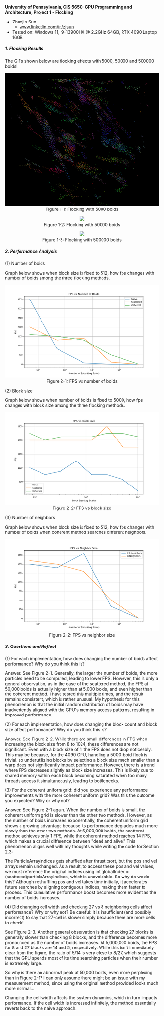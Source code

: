 **University of Pennsylvania, CIS 5650: GPU Programming and Architecture,
Project 1 - Flocking**

* Zhaojin Sun
  * www.linkedin.com/in/zjsun
* Tested on: Windows 11, i9-13900HX @ 2.2GHz 64GB, RTX 4090 Laptop 16GB

##### 1. Flocking Results #####
The GIFs shown below are flocking effects with 5000, 50000 and 500000 boids!

<p style="text-align: center;">
<img src="./images/boid_5000.gif"/>
<br>
Figure 1-1: Flocking with 5000 boids
</p>

<p style="text-align: center;">
<img src="./images/boid_50000.gif"/>
<br>
Figure 1-2: Flocking with 50000 boids
</p>

<p style="text-align: center;">
<img src="./images/boid_500000.gif"/>
<br>
Figure 1-3: Flocking with 500000 boids
</p>

##### 2. Performance Analysis #####
(1) Number of boids

Graph below shows when block size is fixed to 512, how fps changes with number of boids among the three flocking methods.

<p style="text-align: center;">
<img src="./images/boids_plot.png"/>
<br>
Figure 2-1: FPS vs number of boids
</p>


(2)  Block size

Graph below shows when number of boids is fixed to 5000, how fps changes with block size among the three flocking methods.
<p style="text-align: center;">
<img src="./images/blocksize_plot.png"/>
<br>
Figure 2-2: FPS vs block size
</p>


(3) Number of neighbors

Graph below shows when block size is fixed to 512, how fps changes with number of boids when coherent method searches different neighbors.
<p style="text-align: center;">
<img src="./images/neighborsize_plot.png"/>
<br>
Figure 2-2: FPS vs neighbor size
</p>

##### 3. Questions and Reflect #####
(1) For each implementation, how does changing the number of boids affect performance? Why do you think this is?

Answer: See Figure 2-1. Generally, the larger the number of boids, the more particles need to be computed, leading to 
lower FPS. However, this is only a general observation, as in the case of the scattered method, the FPS at 50,000 boids 
is actually higher than at 5,000 boids, and even higher than the coherent method. I have tested this multiple times, 
and the result remains consistent, which is rather unusual. My hypothesis for this phenomenon is that the initial 
random distribution of boids may have inadvertently aligned with the GPU's memory access patterns, resulting in improved performance.

(2) For each implementation, how does changing the block count and block size affect performance? Why do you think this is?

Answer: See Figure 2-2. While there are small differences in FPS when increasing the block size from 8 to 1024, these differences 
are not significant. Even with a block size of 1, the FPS does not drop noticeably. This may be because, for the 4090 GPU, 
handling a 5000-boid flock is trivial, so underutilizing blocks by selecting a block size much smaller than a warp does 
not significantly impact performance. However, there is a trend where FPS decreases slightly as block size increases. 
This is likely due to shared memory within each block becoming saturated when too many threads access it simultaneously, 
leading to bottlenecks.


(3) For the coherent uniform grid: did you experience any performance improvements with the more coherent uniform grid? Was this the outcome you expected? Why or why not?
 
Answer: See Figure 2-1 again. When the number of boids is small, the coherent uniform grid is slower than the other two 
methods. However, as the number of boids increases exponentially, the coherent uniform grid shows a growing advantage 
because its performance degrades much more slowly than the other two methods. At 5,000,000 boids, the scattered method 
achieves only 1 FPS, while the coherent method reaches 14 FPS, which makes a crucial difference between "dead and alive." 
This phenomenon aligns well with my thoughts while writing the code for Section 2.3:

The ParticleArrayIndices gets shuffled after thrust::sort, but the pos and vel arrays remain unchanged. As a result, 
to access these pos and vel values, we must reference the original indices using int globalIndex = (scattered)particleArrayIndices, 
which is unavoidable. So why do we do this? Although reshuffling pos and vel takes time initially, it accelerates future 
searches by aligning contiguous indices, making them faster to process. This cumulative performance boost becomes more 
evident as the number of boids increases.

(4) Did changing cell width and checking 27 vs 8 neighboring cells affect performance? Why or why not? Be careful: it is
insufficient (and possibly incorrect) to say that 27-cell is slower simply because there are more cells to check!

See Figure 2-3. Another general observation is that checking 27 blocks is generally slower than checking 8 blocks, and 
the difference becomes more pronounced as the number of boids increases. At 5,000,000 boids, the FPS for 8 and 27 blocks 
are 14 and 5, respectively. While this isn't immediately clear from the figure, the ratio of 5/14 is very close to 8/27, 
which suggests that the GPU spends most of its time searching particles when their number is extremely large.

So why is there an abnormal peak at 50,000 boids, even more perplexing than in Figure 2-1? I can only assume there might
be an issue with my measurement method, since using the original method provided looks much more normal...

Changing the cell width affects the system dynamics, which in turn impacts performance. If the cell width is increased 
infinitely, the method essentially reverts back to the naive approach.